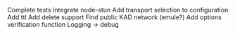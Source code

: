 Complete tests
Integrate node-stun
Add transport selection to configuration
Add ttl
Add delete support
Find public KAD network (emule?)
Add options verification function
Logging -> debug
